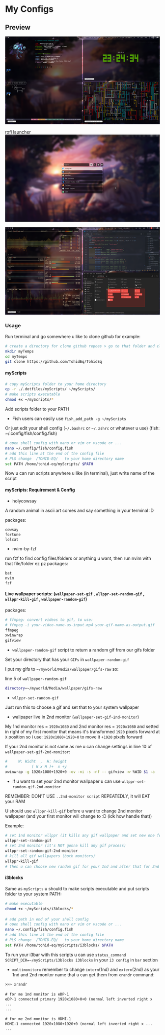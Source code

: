 # My Configs

## Preview

![SS 1](./assets/ss-5.14.2025.png)

rofi launcher
![SS-roofi](./assets/ss-rofi-5.14.2025.png)

![SS 2](./assets/ss-5-15-2025.png)

### Usage

Run terminal and go somewhere u like to clone github for example:

```bash
# create a directory for clone github repoes > go to that folder and clone this repo
mkdir myTemps
cd myTemps
git clone https://github.com/TohidEq/TohidEq
```

#### myScripts

```bash
# copy myScripts folder to your home directory
cp -r ./.dotfiles/myScripts/ ~/myScripts/
# make scripts executable
chmod +x ~/myScripts/*
```

Add scripts folder to your PATH

- Fish users can easily use `fish_add_path -g ~/myScripts`

Or just edit your shell config (`~/.bashrc` or `~/.zshrc` or whatever u use) (fish: ~/.config/fish/config.fish)

```bash
# open shell config with nano or vim or vscode or ...
nano ~/.config/fish/config.fish
# add this line at the end of the config file
# PLS change  /TOHID-EQ/   to your home directory name
set PATH /home/tohid-eq/myScripts/ $PATH

```

Now u can run scripts anywhere u like (in terminal), just write name of the script

#### myScripts: Requirement & Config

- holycowsay

A random animal in ascii art comes and say something in your terminal :D

packages:

```
cowsay
fortune
lolcat
```

- nvim-by-fzf

run fzf to find config files/folders or anything u want, then run nvim with that file/folder ez pz
packages:

```
bat
nvim
fzf
```

#### Live wallpaper scripts: (`wallpaper-set-gif` , `wllppr-set-random-gif` , `wllppr-kill-gif` , `wallpaper-random-gif`)

packages:

```bash
# ffmpeg: convert videos to gif, to use:
# ffmpeg -i your-video-name-as-input.mp4 your-gif-name-as-output.gif
ffmpeg
xwinwrap
gifview
```

- `wallpaper-random-gif` script to return a random gif from our gifs folder

Set your directory that has your `GIFs` in `wallpaper-random-gif`

I put my gifs to `~/myworld/Media/wallpaper/gifs-raw` so:

line 5 of `wallpaper-random-gif`

```bash
directory=~/myworld/Media/wallpaper/gifs-raw
```

- `wllppr-set-random-gif`

Just run this to choose a gif and set that to your system wallpaper

- wallpaper live in 2nd monitor (`wallpaper-set-gif-2nd-monitor`)

My 1nd monitor res = `1920x1080` and 2nd monitor res = `1920x1080` and setted in right of my first monitor that means it's transformed `1920` pixels forward at `X` position so i use: `1920x1080+1920+0` to move it `+1920` pixels forward

If your 2nd monitor is not same as me u can change settings in line 10 of `wallpaper-set-gif-2nd-monitor`:

```bash
#     W: Widht  ,  H: height
#           ( W x H )+  x +y
xwinwrap -g 1920x1080+1920+0 -ov -ni -s -nf -- gifview -w %WID $1 -a
```

- If u want to set your 2nd monitor wallpaper u can use `wllppr-set-random-gif-2nd-monitor`

REMEMBER: DON'T USE `..2nd-monitor script` REPEATEDLY, it will EAT your RAM

U should use `wllppr-kill-gif` before u want to change 2nd monitor wallpaper (and your first monitor will change to :D (idk how handle that))

Example:

```bash
# set 1nd monitor wllppr (it kills any gif wallpaper and set new one for 1nd monitor)
wllppr-set-random-gif
# set 2nd monitor (it's NOT gonna kill any gif process)
wllppr-set-random-gif-2nd-monitor
# kill all gif wallpapers (both monitors)
wllppr-kill-gif
# then u can choose new random gif for your 1nd and after that for 2nd monitor
```

#### i3blocks

Same as `myScripts` u should to make scripts executable and put scripts folder to your system PATH:

```bash
# make executable
chmod +x ~/myScripts/i3blocks/*

# add path in end of your shell config
# open shell config with nano or vim or vscode or ...
nano ~/.config/fish/config.fish
# add this line at the end of the config file
# PLS change  /TOHID-EQ/   to your home directory name
set PATH /home/tohid-eq/myScripts/i3blocks/ $PATH
```

To run your i3bar with this scripts u can use `status_command SCRIPT_DIR=~/myScripts/i3blocks i3blocks` in your `i3 config` in `bar` section

- `moltimonitorx`
  remember to change `intern`(1nd) and `extern`(2nd) as your 1nd and 2nd monitor name that u can get them from `xrandr` command:

```
>>> xrandr

# for me 1nd monitor is eDP-1
eDP-1 connected primary 1920x1080+0+0 (normal left inverted right x ...
...

# for me 2nd monitor is HDMI-1
HDMI-1 connected 1920x1080+1920+0 (normal left inverted right x ...
...
```
